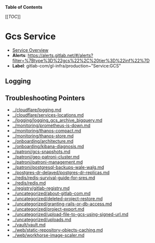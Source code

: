 <!-- MARKER: do not edit this section directly. Edit services/service-catalog.yml then run scripts/generate-docs -->

**Table of Contents**

[[_TOC_]]

# Gcs Service

* [Service Overview](https://dashboards.gitlab.net/d/gcs-main/gcs-overview)
* **Alerts**: <https://alerts.gitlab.net/#/alerts?filter=%7Btype%3D%22gcs%22%2C%20tier%3D%22inf%22%7D>
* **Label**: gitlab-com/gl-infra/production~"Service:GCS"

## Logging

## Troubleshooting Pointers

* [../cloudflare/logging.md](../cloudflare/logging.md)
* [../cloudflare/services-locations.md](../cloudflare/services-locations.md)
* [../logging/logging_gcs_archive_bigquery.md](../logging/logging_gcs_archive_bigquery.md)
* [../monitoring/prometheus-is-down.md](../monitoring/prometheus-is-down.md)
* [../monitoring/thanos-compact.md](../monitoring/thanos-compact.md)
* [../monitoring/thanos-store.md](../monitoring/thanos-store.md)
* [../onboarding/architecture.md](../onboarding/architecture.md)
* [../onboarding/kibana-diagnosis.md](../onboarding/kibana-diagnosis.md)
* [../patroni/gcs-snapshots.md](../patroni/gcs-snapshots.md)
* [../patroni/geo-patroni-cluster.md](../patroni/geo-patroni-cluster.md)
* [../patroni/patroni-management.md](../patroni/patroni-management.md)
* [../patroni/postgresql-backups-wale-walg.md](../patroni/postgresql-backups-wale-walg.md)
* [../postgres-dr-delayed/postgres-dr-replicas.md](../postgres-dr-delayed/postgres-dr-replicas.md)
* [../redis/redis-survival-guide-for-sres.md](../redis/redis-survival-guide-for-sres.md)
* [../redis/redis.md](../redis/redis.md)
* [../registry/gitlab-registry.md](../registry/gitlab-registry.md)
* [../uncategorized/about-gitlab-com.md](../uncategorized/about-gitlab-com.md)
* [../uncategorized/deleted-project-restore.md](../uncategorized/deleted-project-restore.md)
* [../uncategorized/granting-rails-or-db-access.md](../uncategorized/granting-rails-or-db-access.md)
* [../uncategorized/project-export.md](../uncategorized/project-export.md)
* [../uncategorized/upload-file-to-gcs-using-signed-url.md](../uncategorized/upload-file-to-gcs-using-signed-url.md)
* [../uncategorized/uploads.md](../uncategorized/uploads.md)
* [../vault/vault.md](../vault/vault.md)
* [../web/static-repository-objects-caching.md](../web/static-repository-objects-caching.md)
* [../web/workhorse-image-scaler.md](../web/workhorse-image-scaler.md)
<!-- END_MARKER -->

<!-- ## Summary -->

<!-- ## Architecture -->

<!-- ## Performance -->

<!-- ## Scalability -->

<!-- ## Availability -->

<!-- ## Durability -->

<!-- ## Security/Compliance -->

<!-- ## Monitoring/Alerting -->

<!-- ## Links to further Documentation -->
